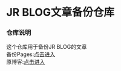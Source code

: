 # JR BLOG文章备份仓库 #
### 仓库说明 ###
这个仓库用于备份JR BLOG的文章    
备份Pages:[点击进入][1]    
原博客:[点击进入][2]


  [1]: http://blog-backup.jrcloud.vip
  [2]: https://blog.jrcloud.vip
